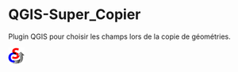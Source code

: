 # QGIS-Super_Copier
<p>Plugin QGIS pour choisir les champs lors de la copie de géométries.</p>
<img style="max-width:100%" src="./icon.png" alt="Icone Super_Copier" ></img>

